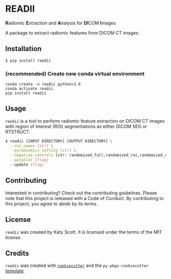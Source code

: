 # READII

**R**adiomic **E**xtraction and **A**nalysis for **DI**COM **I**mages

A package to extract radiomic features from DICOM CT images.

## Installation

```bash
$ pip install readii
```

### (recommended) Create new conda virtual environment
```
conda create -n readii python=3.9
conda activate readii
pip install readii
```

## Usage
`readii` is a tool to perform radiomic feature extraction on DICOM CT images with region of interest (ROI) segmentations as either DICOM SEG or RTSTRUCT.

```bash
$ readii [INPUT DIRECTORY] [OUTPUT DIRECTORY] \
  --roi_names [str] \
  --pyradiomics_setting [str] \
  --negative_controls [str: randomized_full,randomized_roi,randomized_non_roi,shuffled_full,shuffled_roi,shuffled_non_roi] \
  --parallel [flag]
  --update [flag]
```


## Contributing

Interested in contributing? Check out the contributing guidelines. Please note that this project is released with a Code of Conduct. By contributing to this project, you agree to abide by its terms.

## License

`readii` was created by Katy Scott. It is licensed under the terms of the MIT license.

## Credits

`readii` was created with [`cookiecutter`](https://cookiecutter.readthedocs.io/en/latest/) and the `py-pkgs-cookiecutter` [template](https://github.com/py-pkgs/py-pkgs-cookiecutter).
